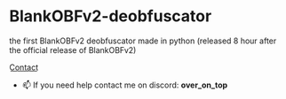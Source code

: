 # BlankOBFv2-deobfuscator
the first BlankOBFv2 deobfuscator made in python (released 8 hour after the official release of BlankOBFv2)

 C͟o͟n͟t͟a͟c͟t͟
- 📫 If you need help contact me on discord: **over_on_top**
